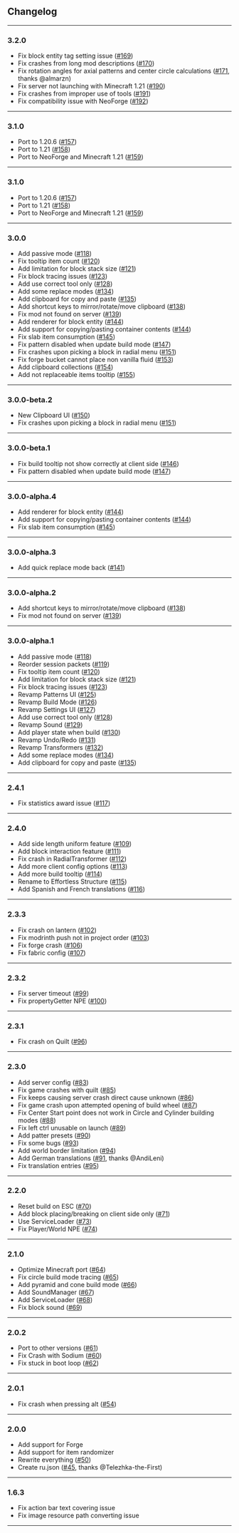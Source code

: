 ## Changelog
----------

### 3.2.0

* Fix block entity tag setting issue ([#169](https://github.com/huskcasaca/effortless/pull/169))
* Fix crashes from long mod descriptions ([#170](https://github.com/huskcasaca/effortless/pull/170))
* Fix rotation angles for axial patterns and center circle calculations ([#171](https://github.com/huskcasaca/effortless/pull/171), thanks @almarzn)
* Fix server not launching with Minecraft 1.21 ([#190](https://github.com/huskcasaca/effortless/pull/190))
* Fix crashes from improper use of tools ([#191](https://github.com/huskcasaca/effortless/pull/191))
* Fix compatibility issue with NeoForge ([#192](https://github.com/huskcasaca/effortless/pull/192))

----------

### 3.1.0

* Port to 1.20.6 ([#157](https://github.com/huskcasaca/effortless/pull/157))
* Port to 1.21 ([#158](https://github.com/huskcasaca/effortless/pull/158))
* Port to NeoForge and Minecraft 1.21 ([#159](https://github.com/huskcasaca/effortless/pull/159))

----------

### 3.1.0

* Port to 1.20.6 ([#157](https://github.com/huskcasaca/effortless/pull/157))
* Port to 1.21 ([#158](https://github.com/huskcasaca/effortless/pull/158))
* Port to NeoForge and Minecraft 1.21 ([#159](https://github.com/huskcasaca/effortless/pull/159))

----------

### 3.0.0

* Add passive mode ([#118](https://github.com/huskcasaca/effortless/pull/118))
* Fix tooltip item count ([#120](https://github.com/huskcasaca/effortless/pull/120))
* Add limitation for block stack size ([#121](https://github.com/huskcasaca/effortless/pull/121))
* Fix block tracing issues ([#123](https://github.com/huskcasaca/effortless/pull/123))
* Add use correct tool only ([#128](https://github.com/huskcasaca/effortless/pull/128))
* Add some replace modes ([#134](https://github.com/huskcasaca/effortless/pull/134))
* Add clipboard for copy and paste ([#135](https://github.com/huskcasaca/effortless/pull/135))
* Add shortcut keys to mirror/rotate/move clipboard ([#138](https://github.com/huskcasaca/effortless/pull/138))
* Fix mod not found on server ([#139](https://github.com/huskcasaca/effortless/pull/139))
* Add renderer for block entity ([#144](https://github.com/huskcasaca/effortless/pull/144))
* Add support for copying/pasting container contents ([#144](https://github.com/huskcasaca/effortless/pull/144))
* Fix slab item consumption ([#145](https://github.com/huskcasaca/effortless/pull/145))
* Fix pattern disabled when update build mode ([#147](https://github.com/huskcasaca/effortless/pull/147))
* Fix crashes upon picking a block in radial menu ([#151](https://github.com/huskcasaca/effortless/pull/151))
* Fix forge bucket cannot place non vanilla fluid ([#153](https://github.com/huskcasaca/effortless/pull/153))
* Add clipboard collections ([#154](https://github.com/huskcasaca/effortless/pull/154))
* Add not replaceable items tooltip ([#155](https://github.com/huskcasaca/effortless/pull/155))

----------

### 3.0.0-beta.2

* New Clipboard UI ([#150](https://github.com/huskcasaca/effortless/pull/150))
* Fix crashes upon picking a block in radial menu ([#151](https://github.com/huskcasaca/effortless/pull/151))

----------

### 3.0.0-beta.1

* Fix build tooltip not show correctly at client side ([#146](https://github.com/huskcasaca/effortless/pull/146))
* Fix pattern disabled when update build mode ([#147](https://github.com/huskcasaca/effortless/pull/147))

----------

### 3.0.0-alpha.4

* Add renderer for block entity ([#144](https://github.com/huskcasaca/effortless/pull/144))
* Add support for copying/pasting container contents ([#144](https://github.com/huskcasaca/effortless/pull/144))
* Fix slab item consumption ([#145](https://github.com/huskcasaca/effortless/pull/145))

----------

### 3.0.0-alpha.3

* Add quick replace mode back ([#141](https://github.com/huskcasaca/effortless/pull/141))

----------

### 3.0.0-alpha.2

* Add shortcut keys to mirror/rotate/move clipboard ([#138](https://github.com/huskcasaca/effortless/pull/138))
* Fix mod not found on server ([#139](https://github.com/huskcasaca/effortless/pull/139))

----------

### 3.0.0-alpha.1

* Add passive mode ([#118](https://github.com/huskcasaca/effortless/pull/118))
* Reorder session packets ([#119](https://github.com/huskcasaca/effortless/pull/119))
* Fix tooltip item count ([#120](https://github.com/huskcasaca/effortless/pull/120))
* Add limitation for block stack size ([#121](https://github.com/huskcasaca/effortless/pull/121))
* Fix block tracing issues ([#123](https://github.com/huskcasaca/effortless/pull/123))
* Revamp Patterns UI ([#125](https://github.com/huskcasaca/effortless/pull/125))
* Revamp Build Mode ([#126](https://github.com/huskcasaca/effortless/pull/126))
* Revamp Settings UI ([#127](https://github.com/huskcasaca/effortless/pull/127))
* Add use correct tool only ([#128](https://github.com/huskcasaca/effortless/pull/128))
* Revamp Sound ([#129](https://github.com/huskcasaca/effortless/pull/129))
* Add player state when build ([#130](https://github.com/huskcasaca/effortless/pull/130))
* Revamp Undo/Redo ([#131](https://github.com/huskcasaca/effortless/pull/131))
* Revamp Transformers ([#132](https://github.com/huskcasaca/effortless/pull/132))
* Add some replace modes ([#134](https://github.com/huskcasaca/effortless/pull/134))
* Add clipboard for copy and paste ([#135](https://github.com/huskcasaca/effortless/pull/135))

----------

### 2.4.1

* Fix statistics award issue ([#117](https://github.com/huskcasaca/effortless/pull/117))

----------

### 2.4.0

* Add side length uniform feature ([#109](https://github.com/huskcasaca/effortless/pull/109))
* Add block interaction feature ([#111](https://github.com/huskcasaca/effortless/pull/111))
* Fix crash in RadialTransformer ([#112](https://github.com/huskcasaca/effortless/pull/112))
* Add more client config options ([#113](https://github.com/huskcasaca/effortless/pull/113))
* Add more build tooltip ([#114](https://github.com/huskcasaca/effortless/pull/114))
* Rename to Effortless Structure ([#115](https://github.com/huskcasaca/effortless/pull/115))
* Add Spanish and French translations ([#116](https://github.com/huskcasaca/effortless/pull/116))

----------

### 2.3.3

* Fix crash on lantern ([#102](https://github.com/huskcasaca/effortless/pull/102))
* Fix modrinth push not in project order ([#103](https://github.com/huskcasaca/effortless/pull/103))
* Fix forge crash ([#106](https://github.com/huskcasaca/effortless/pull/106))
* Fix fabric config ([#107](https://github.com/huskcasaca/effortless/pull/107))

----------

### 2.3.2

* Fix server timeout ([#99](https://github.com/huskcasaca/effortless/pull/99))
* Fix propertyGetter NPE ([#100](https://github.com/huskcasaca/effortless/pull/100))

----------

### 2.3.1

* Fix crash on Quilt ([#96](https://github.com/huskcasaca/effortless/pull/96))

----------

### 2.3.0

* Add server config ([#83](https://github.com/huskcasaca/effortless/pull/83))
* Fix game crashes with quilt ([#85](https://github.com/huskcasaca/effortless/pull/85))
* Fix keeps causing server crash direct cause unknown ([#86](https://github.com/huskcasaca/effortless/pull/86))
* Fix game crash upon attempted opening of build wheel ([#87](https://github.com/huskcasaca/effortless/pull/87))
* Fix Center Start point does not work in Circle and Cylinder building modes ([#88](https://github.com/huskcasaca/effortless/pull/88))
* Fix left ctrl unusable on launch ([#89](https://github.com/huskcasaca/effortless/pull/89))
* Add patter presets ([#90](https://github.com/huskcasaca/effortless/pull/90))
* Fix some bugs ([#93](https://github.com/huskcasaca/effortless/pull/93))
* Add world border limitation ([#94](https://github.com/huskcasaca/effortless/pull/94))
* Add German translations ([#91](https://github.com/huskcasaca/effortless/pull/91), thanks @AndiLeni)
* Fix translation entries ([#95](https://github.com/huskcasaca/effortless/pull/95))

----------

### 2.2.0

* Reset build on ESC ([#70](https://github.com/huskcasaca/effortless/pull/70))
* Add block placing/breaking on client side only ([#71](https://github.com/huskcasaca/effortless/pull/71))
* Use ServiceLoader ([#73](https://github.com/huskcasaca/effortless/pull/73))
* Fix Player/World NPE ([#74](https://github.com/huskcasaca/effortless/pull/74))

----------

### 2.1.0

* Optimize Minecraft port ([#64](https://github.com/huskcasaca/effortless/pull/64))
* Fix circle build mode tracing ([#65](https://github.com/huskcasaca/effortless/pull/65))
* Add pyramid and cone build mode ([#66](https://github.com/huskcasaca/effortless/pull/66))
* Add SoundManager ([#67](https://github.com/huskcasaca/effortless/pull/67))
* Add ServiceLoader ([#68](https://github.com/huskcasaca/effortless/pull/68))
* Fix block sound ([#69](https://github.com/huskcasaca/effortless/pull/69))

----------

### 2.0.2

* Port to other versions ([#61](https://github.com/huskcasaca/effortless/pull/61))
* Fix Crash with Sodium ([#60](https://github.com/huskcasaca/effortless/pull/60))
* Fix stuck in boot loop ([#62](https://github.com/huskcasaca/effortless/pull/62))

----------

### 2.0.1

* Fix crash when pressing alt ([#54](https://github.com/huskcasaca/effortless/pull/54))

----------

### 2.0.0

* Add support for Forge
* Add support for item randomizer
* Rewrite everything ([#50](https://github.com/huskcasaca/effortless/pull/50))
* Create ru.json ([#45](https://github.com/huskcasaca/effortless/pull/45), thanks @Telezhka-the-First)

----------

### 1.6.3

* Fix action bar text covering issue
* Fix image resource path converting issue

----------
